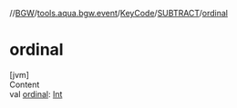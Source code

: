 //[BGW](../../../../index.md)/[tools.aqua.bgw.event](../../index.md)/[KeyCode](../index.md)/[SUBTRACT](index.md)/[ordinal](ordinal.md)



# ordinal  
[jvm]  
Content  
val [ordinal](ordinal.md): [Int](https://kotlinlang.org/api/latest/jvm/stdlib/kotlin/-int/index.html)  



